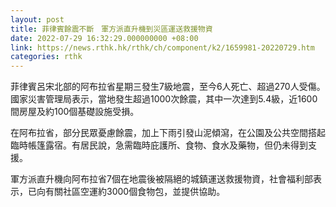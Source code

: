 ```yaml
---
layout: post
title: 菲律賓餘震不斷　軍方派直升機到災區運送救援物資
date: 2022-07-29 16:32:29.000000000 +08:00
link: https://news.rthk.hk/rthk/ch/component/k2/1659981-20220729.htm
categories: rthk
---
```


菲律賓呂宋北部的阿布拉省星期三發生7級地震，至今6人死亡、超過270人受傷。國家災害管理局表示，當地發生超過1000次餘震，其中一次達到5.4級，近1600間房屋及約100個基礎設施受損。

在阿布拉省，部分民眾憂慮餘震，加上下雨引發山泥傾瀉，在公園及公共空間搭起臨時帳篷露宿。有居民說，急需臨時庇護所、食物、食水及藥物，但仍未得到支援。

軍方派直升機向阿布拉省7個在地震後被隔絕的城鎮運送救援物資，社會福利部表示，已向有關社區空運約3000個食物包，並提供協助。
